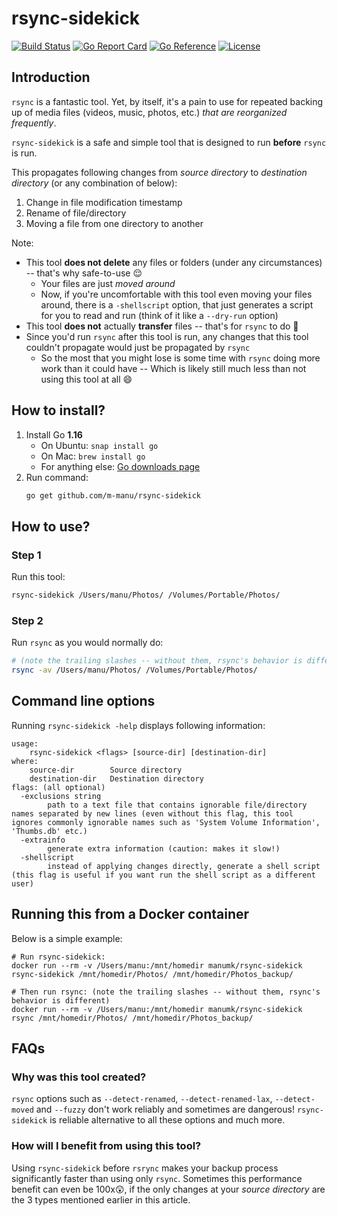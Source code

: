 # rsync-sidekick

[![Build Status](https://www.travis-ci.com/m-manu/rsync-sidekick.svg?branch=main)](https://www.travis-ci.com/m-manu/rsync-sidekick)
[![Go Report Card](https://goreportcard.com/badge/github.com/m-manu/rsync-sidekick)](https://goreportcard.com/report/github.com/m-manu/rsync-sidekick)
[![Go Reference](https://pkg.go.dev/badge/github.com/m-manu/rsync-sidekick.svg)](https://pkg.go.dev/github.com/m-manu/rsync-sidekick)
[![License](https://img.shields.io/badge/License-Apache%202-blue.svg)](./LICENSE)

## Introduction

`rsync` is a fantastic tool. Yet, by itself, it's a pain to use for repeated backing up of media files (videos, music,
photos, etc.) _that are reorganized frequently_.

`rsync-sidekick` is a safe and simple tool that is designed to run **before** `rsync` is run.

This propagates following changes from _source directory_ to _destination directory_ (or any combination of below):

1. Change in file modification timestamp
2. Rename of file/directory
3. Moving a file from one directory to another

Note:

* This tool **does not delete** any files or folders (under any circumstances) -- that's why safe-to-use 😌
  * Your files are just _moved around_
  * Now, if you're uncomfortable with this tool even moving your files around, there is a `-shellscript` option, that just generates a script for you to read and run (think of it like a `--dry-run` option)
* This tool **does not** actually **transfer** files -- that's for `rsync` to do 🙂
* Since you'd run `rsync` after this tool is run, any changes that this tool couldn't propagate would just be propagated by `rsync`
  *  So the most that you might lose is some time with `rsync` doing more work than it could have -- Which is likely still much less than not using this tool at all 😄

## How to install?

1. Install Go **1.16**
    * On Ubuntu: `snap install go`
    * On Mac: `brew install go`
    * For anything else: [Go downloads page](https://golang.org/dl/)
2. Run command:
   ```bash
   go get github.com/m-manu/rsync-sidekick
   ```

## How to use?

### Step 1

Run this tool:

```bash
rsync-sidekick /Users/manu/Photos/ /Volumes/Portable/Photos/
```

### Step 2

Run `rsync` as you would normally do:

```bash
# (note the trailing slashes -- without them, rsync's behavior is different)
rsync -av /Users/manu/Photos/ /Volumes/Portable/Photos/ 
```

## Command line options
Running `rsync-sidekick -help` displays following information:
```
usage:
	rsync-sidekick <flags> [source-dir] [destination-dir]
where:
	source-dir        Source directory
	destination-dir   Destination directory
flags: (all optional)
  -exclusions string
    	path to a text file that contains ignorable file/directory names separated by new lines (even without this flag, this tool ignores commonly ignorable names such as 'System Volume Information', 'Thumbs.db' etc.)
  -extrainfo
    	generate extra information (caution: makes it slow!)
  -shellscript
    	instead of applying changes directly, generate a shell script (this flag is useful if you want run the shell script as a different user)
```

## Running this from a Docker container

Below is a simple example:

```shell
# Run rsync-sidekick:
docker run --rm -v /Users/manu:/mnt/homedir manumk/rsync-sidekick rsync-sidekick /mnt/homedir/Photos/ /mnt/homedir/Photos_backup/

# Then run rsync: (note the trailing slashes -- without them, rsync's behavior is different)
docker run --rm -v /Users/manu:/mnt/homedir manumk/rsync-sidekick rsync /mnt/homedir/Photos/ /mnt/homedir/Photos_backup/
```

## FAQs

### Why was this tool created?

`rsync` options such as `--detect-renamed`, `--detect-renamed-lax`, `--detect-moved` and `--fuzzy` don't work reliably
and sometimes are dangerous! `rsync-sidekick` is reliable alternative to all these options and much more.

### How will I benefit from using this tool?

Using `rsync-sidekick` before `rsrync` makes your backup process significantly faster than using only `rsync`. Sometimes 
this performance benefit can even be 100x😲, if the only changes at your _source directory_ are the 3 types mentioned earlier in this article.
